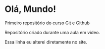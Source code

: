 # Olá, Mundo!
 Primeiro repositório do curso Git e Github

Repositório criado durante uma aula em video.

Essa linha eu alterei diretamente no site.
